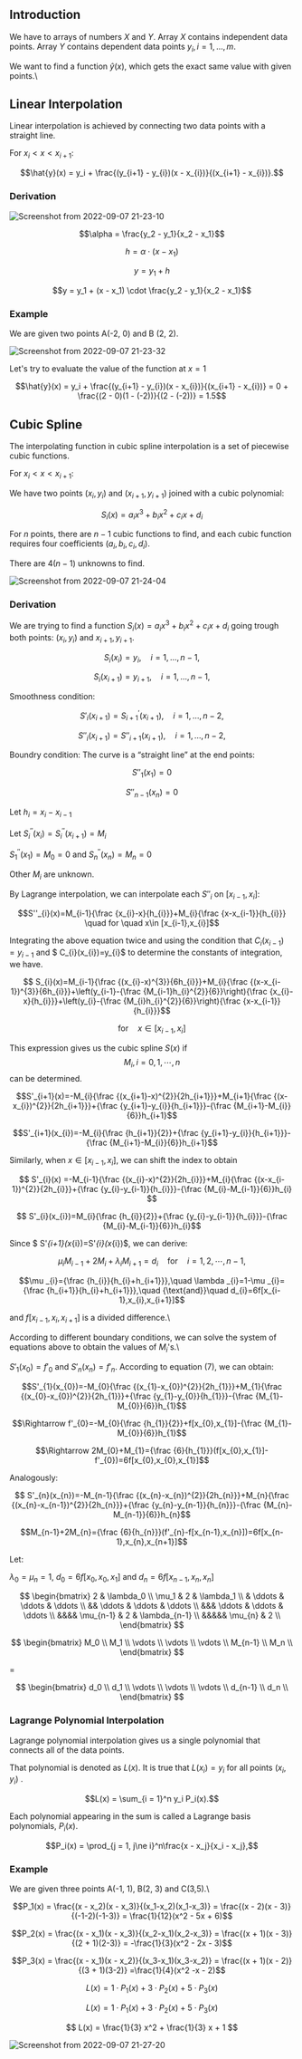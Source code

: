 ## Introduction

We have to arrays of numbers $X$ and $Y$. Array $X$ contains independent data points. Array $Y$ contains dependent data points $y_i,i=1,…,m$.

We want to find a function $\hat{y}(x)$, which gets the exact same value with given points.\\

## Linear Interpolation

Linear interpolation is achieved by connecting two data points with a straight line.

For $x_i < x < x_{i+1}$:

$$\hat{y}(x) = y_i + \frac{(y_{i+1} - y_{i})(x - x_{i})}{(x_{i+1} - x_{i})}.$$


### Derivation
 
![Screenshot from 2022-09-07 21-23-10](https://user-images.githubusercontent.com/37275728/188960726-ac99ac89-f1b8-4b82-9761-5093cb91d4db.png)


$$\alpha = \frac{y_2 - y_1}{x_2 - x_1}$$

$$h = \alpha \cdot (x - x_1)$$

$$y = y_1 + h$$

$$y = y_1 + (x - x_1) \cdot \frac{y_2 - y_1}{x_2 - x_1}$$

### Example

We are given two points A(-2, 0) and B (2, 2).


![Screenshot from 2022-09-07 21-23-32](https://user-images.githubusercontent.com/37275728/188960814-569c5a91-82b4-415c-9840-f5ebd4cc421d.png)

Let's try to evaluate the value of the function at $x=1$

$$\hat{y}(x) = y_i + \frac{(y_{i+1} - y_{i})(x - x_{i})}{(x_{i+1} - x_{i})} = 0 + \frac{(2 - 0)(1 - (-2))}{(2 - (-2))} = 1.5$$

## Cubic Spline

The interpolating function in cubic spline interpolation is a set of piecewise cubic functions.

For $x_i < x < x_{i+1}$:

We have two points $(x_i, y_i)$ and $(x_{i+1}, y_{i+1})$  joined with a cubic polynomial:

$$S_i(x) = a_i x^3 + b_i x^2 + c_i x + d_i$$

For $n$ points, there are $n-1$ cubic functions to find, and each cubic function requires four coefficients $(a_i, b_i, c_i, d_i)$.

There are $4(n-1)$ unknowns to find.

![Screenshot from 2022-09-07 21-24-04](https://user-images.githubusercontent.com/37275728/188960890-781f5947-1d8c-40bc-aba7-91728024eabe.png)

### Derivation

We are trying to find a function $S_i(x) = a_i x^3 + b_i x^2 + c_i x + d_i$ going trough both points: $(x_i, y_i)$ and $x_{i+1}, y_{i+1}$.

$$
S_i(x_i) = y_i,\quad i = 1,\ldots,n-1,
$$

$$
S_i(x_{i+1}) = y_{i+1},\quad i = 1,\ldots,n-1,
$$

Smoothness condition:

$$
S'_i(x_{i+1}) = S^{\prime}_{i+1}(x_{i+1}),\quad i = 1,\ldots,n-2,
$$

$$
S''_i(x_{i+1}) = S''_{i+1}(x_{i+1}),\quad i = 1,\ldots,n-2,
$$

Boundry condition: The curve is a “straight line” at the end points:

$$
S''_1(x_1) = 0
$$

$$
S''_{n-1}(x_n) = 0
$$

Let $h_{i}=x_{i}-x_{i-1}$

Let $S_i^{''}(x_i) = S_i^{''}(x_{i+1}) = M_i$

$S_1^{''}(x_1)= M_0 = 0$ and $S_n^{''}(x_n) = M_n = 0$

Other $M_i$ are unknown.

By Lagrange interpolation, we can interpolate each $S''_{i}$ on  $[x_{i-1},x_{i}]$:

$$S''_{i}(x)=M_{i-1}{\frac {x_{i}-x}{h_{i}}}+M_{i}{\frac {x-x_{i-1}}{h_{i}}} \quad for \quad x\in [x_{i-1},x_{i}]$$

Integrating the above equation twice and using the condition that $C_{i}(x_{i-1})=y_{i-1}$ and $ C_{i}(x_{i})=y_{i}$ to determine the constants of integration, we have.

$$ S_{i}(x)=M_{i-1}{\frac {(x_{i}-x)^{3}}{6h_{i}}}+M_{i}{\frac {(x-x_{i-1})^{3}}{6h_{i}}}+\left(y_{i-1}-{\frac {M_{i-1}h_{i}^{2}}{6}}\right){\frac {x_{i}-x}{h_{i}}}+\left(y_{i}-{\frac {M_{i}h_{i}^{2}}{6}}\right){\frac {x-x_{i-1}}{h_{i}}}$$

$${\text{for}}\quad x\in [x_{i-1},x_{i}] $$

This expression gives us the cubic spline $S(x)$ if $$ M_{i},i=0,1,\cdots ,n$$ can be determined.

$$S'_{i+1}(x)=-M_{i}{\frac {(x_{i+1}-x)^{2}}{2h_{i+1}}}+M_{i+1}{\frac {(x-x_{i})^{2}}{2h_{i+1}}}+{\frac {y_{i+1}-y_{i}}{h_{i+1}}}-{\frac {M_{i+1}-M_{i}}{6}}h_{i+1}$$

$$S'_{i+1}(x_{i})=-M_{i}{\frac {h_{i+1}}{2}}+{\frac {y_{i+1}-y_{i}}{h_{i+1}}}-{\frac {M_{i+1}-M_{i}}{6}}h_{i+1}$$

Similarly, when $x\in [x_{i-1},x_{i}]$, we can shift the index to obtain

$$
S'_{i}(x) =-M_{i-1}{\frac {(x_{i}-x)^{2}}{2h_{i}}}+M_{i}{\frac {(x-x_{i-1})^{2}}{2h_{i}}}+{\frac {y_{i}-y_{i-1}}{h_{i}}}-{\frac {M_{i}-M_{i-1}}{6}}h_{i}
$$

 
$$ S'_{i}(x_{i})=M_{i}{\frac {h_{i}}{2}}+{\frac {y_{i}-y_{i-1}}{h_{i}}}-{\frac {M_{i}-M_{i-1}}{6}}h_{i}$$

Since $ S'_{i+1}(x_{i})=S'_{i}(x_{i})$, we can derive:

$$\mu _{i}M_{i-1}+2M_{i}+\lambda _{i}M_{i+1}=d_{i}\quad {\text{for}}\quad i=1,2,\cdots ,n-1,$$
 
$$\mu _{i}={\frac {h_{i}}{h_{i}+h_{i+1}}},\quad \lambda _{i}=1-\mu _{i}={\frac {h_{i+1}}{h_{i}+h_{i+1}}},\quad {\text{and}}\quad d_{i}=6f[x_{i-1},x_{i},x_{i+1}]$$

and $f[x_{i-1},x_{i},x_{i+1}]$ is a divided difference.\\

According to different boundary conditions, we can solve the system of equations above to obtain the values of $M_{i}$'s.\\

$S'_{1}(x_{0})=f'_{0}$ and $S'_{n}(x_{n})=f'_{n}$. According to equation (7), we can obtain:

$$S'_{1}(x_{0})=-M_{0}{\frac {(x_{1}-x_{0})^{2}}{2h_{1}}}+M_{1}{\frac {(x_{0}-x_{0})^{2}}{2h_{1}}}+{\frac {y_{1}-y_{0}}{h_{1}}}-{\frac {M_{1}-M_{0}}{6}}h_{1}$$

$$\Rightarrow f'_{0}=-M_{0}{\frac {h_{1}}{2}}+f[x_{0},x_{1}]-{\frac {M_{1}-M_{0}}{6}}h_{1}$$

$$\Rightarrow 2M_{0}+M_{1}={\frac {6}{h_{1}}}(f[x_{0},x_{1}]-f'_{0})=6f[x_{0},x_{0},x_{1}]$$

Analogously:

$$ S'_{n}(x_{n})=-M_{n-1}{\frac {(x_{n}-x_{n})^{2}}{2h_{n}}}+M_{n}{\frac {(x_{n}-x_{n-1})^{2}}{2h_{n}}}+{\frac {y_{n}-y_{n-1}}{h_{n}}}-{\frac {M_{n}-M_{n-1}}{6}}h_{n}$$

$$M_{n-1}+2M_{n}={\frac {6}{h_{n}}}(f'_{n}-f[x_{n-1},x_{n}])=6f[x_{n-1},x_{n},x_{n+1}]$$

Let:

$\lambda _{0}=\mu _{n}=1,$
$d_{0}=6f[x_{0},x_{0},x_{1}]$ and 
$d_{n}=6f[x_{n-1},x_{n},x_{n}]$

 
$$
  \begin{bmatrix}
    2 & \lambda_0 \\ 
    \mu_1 & 2 & \lambda_1 \\ 
    & \ddots & \ddots & \ddots \\
    && \ddots & \ddots & \ddots \\
	&&& \ddots & \ddots & \ddots \\
	&&&& \mu_{n-1} & 2 & \lambda_{n-1} \\ 
	&&&&& \mu_{n} & 2 \\ 
  \end{bmatrix}
$$

$$
  \begin{bmatrix}
    M_0 \\
    M_1 \\
    \vdots \\
    \vdots \\
    \vdots \\
    M_{n-1} \\
    M_n \\
  \end{bmatrix}
$$

  =

$$
  \begin{bmatrix}
    d_0 \\
    d_1 \\
    \vdots \\
    \vdots \\
    \vdots \\
    d_{n-1} \\
    d_n \\
  \end{bmatrix}
$$

### Lagrange Polynomial Interpolation

Lagrange polynomial interpolation gives us a single polynomial that connects all of the data points.

That polynomial is denoted as $L(x)$. It is true that $L(x_i) = y_i$ for all points $(x_i, y_i)$ .

$$L(x) = \sum_{i = 1}^n y_i P_i(x).$$

Each polynomial appearing in the sum is called a Lagrange basis polynomials, $P_i(x)$.

$$P_i(x) = \prod_{j = 1, j\ne i}^n\frac{x - x_j}{x_i - x_j},$$

### Example

We are given three points A(-1, 1), B(2, 3) and C(3,5).\\

$$P_1(x) = \frac{(x - x_2)(x - x_3)}{(x_1-x_2)(x_1-x_3)} = \frac{(x - 2)(x - 3)}{(-1-2)(-1-3)} = \frac{1}{12}(x^2 - 5x + 6)$$

$$P_2(x) = \frac{(x - x_1)(x - x_3)}{(x_2-x_1)(x_2-x_3)} = \frac{(x + 1)(x - 3)}{(2 + 1)(2-3)} = -\frac{1}{3}(x^2 - 2x - 3)$$

$$P_3(x) = \frac{(x - x_1)(x - x_2)}{(x_3-x_1)(x_3-x_2)} = \frac{(x + 1)(x - 2)}{(3 + 1)(3-2)} =\frac{1}{4}(x^2 -x - 2)$$

$$ L(x) = 1 \cdot P_1(x) + 3 \cdot P_2(x) + 5 \cdot P_3(x) $$

$$ L(x) = 1 \cdot P_1(x) + 3 \cdot P_2(x) + 5 \cdot P_3(x) $$

$$ L(x) = \frac{1}{3} x^2 + \frac{1}{3} x + 1 $$

![Screenshot from 2022-09-07 21-27-20](https://user-images.githubusercontent.com/37275728/188961030-379f428f-a0c4-403a-a6bd-e4a5393f38e0.png)
